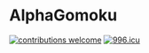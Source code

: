 # AlphaGomoku
[![contributions welcome](https://img.shields.io/badge/contributions-welcome-brightgreen.svg?style=flat)](https://github.com/dwyl/esta/issues)
<a href="https://996.icu"><img src="https://img.shields.io/badge/link-996.icu-red.svg" alt="996.icu" /></a>
